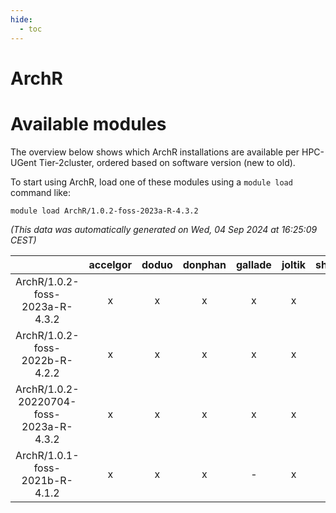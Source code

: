 ```yaml
---
hide:
  - toc
---
```


ArchR
=====

# Available modules


The overview below shows which ArchR installations are available per HPC-UGent Tier-2cluster, ordered based on software version (new to old).

To start using ArchR, load one of these modules using a `module load` command like:

```shell
module load ArchR/1.0.2-foss-2023a-R-4.3.2
```

*(This data was automatically generated on Wed, 04 Sep 2024 at 16:25:09 CEST)*  

| |accelgor|doduo|donphan|gallade|joltik|shinx|skitty|
| :---: | :---: | :---: | :---: | :---: | :---: | :---: | :---: |
|ArchR/1.0.2-foss-2023a-R-4.3.2|x|x|x|x|x|x|x|
|ArchR/1.0.2-foss-2022b-R-4.2.2|x|x|x|x|x|-|x|
|ArchR/1.0.2-20220704-foss-2023a-R-4.3.2|x|x|x|x|x|x|x|
|ArchR/1.0.1-foss-2021b-R-4.1.2|x|x|x|-|x|-|x|
